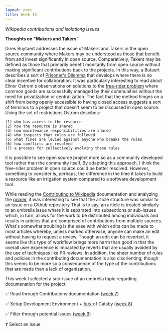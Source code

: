 ```yaml
---
layout: post
title: Week 10
---
```



*Wikipedia contributions and isolationg issues*

<!--
    Write about what you find, or what you discovered and what was hard while investigating Wikipedia's pages.
    
    Update your progress on the issues you have isolated in your project. Be detailed and be specific. Provide links to issues, to Pull Requests, to the project. If relevant, provide links to your forked copy of the project if it is in the class organization, or even in your own GitHub account, if thatfork has commits or files that pertain to what you are writing. Give a timeline of your progress.
 -->

__Thoughts on "Makers and Takers"__

Dries Buytaert addresses the issue of Makers and Takers in the open source community where Makers may be understood as those that benefit from and invest significantly in open source. Comparatively, Takers may be defined as those that primarily benefit monitarily from open source without making significant contributions back to the projects. In this way, a Butaert describes a sort of [Prisoner's Dilemma][8] that develops where there is no clear incentive for collaboration. It was particularly interesting to read about Elinor Ostrom's observations on solutions to the [free-rider problem][9] where common goods are successfully managed by their communities without the need for privatization or centralization. The fact that the method hinges on a shift from being openly accessible to having closed access suggests a sort of terminus to a project that doesn't seem to be discussed in open source. Using the set of restrictions Ostrom descibes:
	
	(1) who has access to the resource
	(2) how the resource is shared
	(3) how maintenance responsibilities are shared
	(4) who inspects that rules are followed
	(5) what fines are levied against anyone who breaks the rules
	(6) how conflicts are resolved
	(7) a process for collectively evolving these rules

it is possible to see open source project more so as a community developed tool rather than the community itself. By adapting this approach, I think the free-rider problem in open source could be better resolved. However, something to consider is, perhaps, the difference in the time it takes to build a resource like an irrigation system compared to a software development tool.

While reading the [Contributing to Wikipedia][1] documentation and analyzing the [primer][2], it was interesting to see that the article structure was similar to an issue on a Github repository That is to say, an article is treated similarly to an umbrella issue where it is separated into subsections or sub-issues which, in turn, allows for the work to be distributed among individuals and results in articles that are comprised of contributions from multiple sources. What's somewhat troubling is the ease with which edits can be made to most articles whereby, unless marked otherwise, anyone can make an edit without having to request a review. Though an edit can be reverted, it seems like this type of workflow brings more harm than good in that the overall user experience is impacted by reverts that are usually avoided by the use of techniques like PR reviews. In addition, the sheer number of rules and policies in the contributing documentation is also disorienting, though this seems to be more so a consequence of the type of the contributions that are made than a lack of organization.


This week I selected a sub-issue of an umbrella topic regarding documenation for the project.

✅ Read through Contributions documentation ([week 7][3])

✅ Setup Development Environment + [fork][6] of Gatsby ([week 8][4])

✅ Filter through potential issues ([week 9][5])

❓ Select an issue

[1]: https://en.wikipedia.org/wiki/Wikipedia:Contributing_to_Wikipedia#Getting_started
[2]: https://en.wikipedia.org/wiki/Wikipedia:A_primer_for_newcomers
[3]: https://hunter-college-ossd-fall-2019.github.io/sjku1-weekly/week07/
[4]: https://hunter-college-ossd-fall-2019.github.io/sjku1-weekly/week08/
[5]: https://hunter-college-ossd-fall-2019.github.io/sjku1-weekly/week09/
[6]: https://github.com/sjku1/gatsby
[7]: https://dri.es/balancing-makers-and-takers-to-scale-and-sustain-open-source
[8]: https://en.wikipedia.org/wiki/Prisoner%27s_dilemma
[9]: https://en.wikipedia.org/wiki/Free-rider_problem
